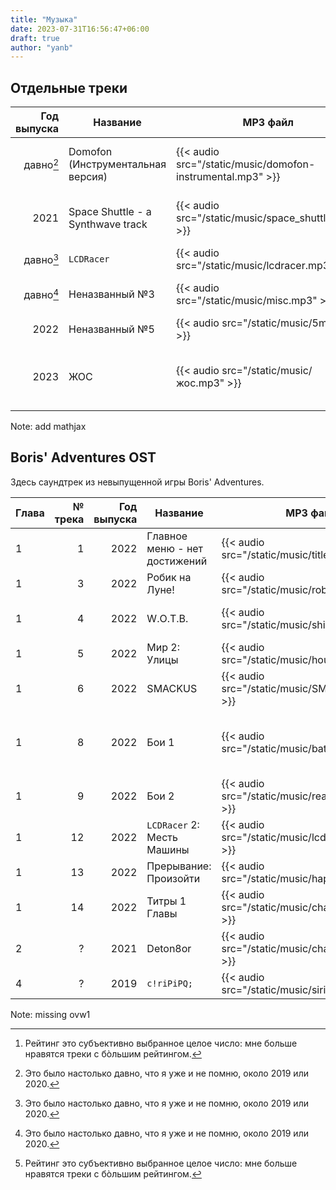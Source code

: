 ```yaml
---
title: "Музыка"
date: 2023-07-31T16:56:47+06:00
draft: true
author: "yanb"
---
```


## Отдельные треки

| Год выпуска | Название | MP3 файл | Оценка[^2] | Комментарий |
| -----------:| -------- | -------- | ----------:| ----------- |
| давно[^1] | Domofon (Инструментальная версия) | {{< audio src="/static/music/domofon-instrumental.mp3" >}} | 400 | Этот трек планировался как видеоклип. |
| 2021 | Space Shuttle - a Synthwave track | {{< audio src="/static/music/space_shuttle.mp3" >}} | 393 | Этот трек отличается стилем от других. |
| давно[^1] | `LCDRacer` | {{< audio src="/static/music/lcdracer.mp3" >}} | 355 | `C:> ‎ - @ ‎ ? * ‎ ‎ #` |
| давно[^1] | Неназванный №3 | {{< audio src="/static/music/misc.mp3" >}} | 297 | Первый трек, сделанный не в [LMMS](https://lmms.io/) |
| 2022 | Неназванный №5 | {{< audio src="/static/music/5m.mp3" >}} | 201 | Тест на время 5/4 |
| 2023 | ЖОС | {{< audio src="/static/music/жос.mp3" >}} | 339 | Этот трек тоже отличается стилем от других. |

Note: add mathjax

[^1]: Это было настолько давно, что я уже и не помню, около 2019 или 2020.

## Boris' Adventures OST
Здесь саундтрек из невыпущенной игры Boris' Adventures.

| Глава | № трека | Год выпуска | Название | MP3 файл | Оценка[^2] | Комментарий |
| ----- | -------:| -----------:| -------- | -------- | ----------:| ----------- |
| 1 | 1 | 2022 | Главное меню - нет достижений | {{< audio src="/static/music/title.mp3" >}} | 288 | |
| 1 | 3 | 2022 | Робик на Луне! | {{< audio src="/static/music/robik.mp3" >}} | 343 | |
| 1 | 4 | 2022 | W.O.T.B. | {{< audio src="/static/music/shitbus.mp3" >}} | -1 | Лучше вообще не слушать. |
| 1 | 5 | 2022 | Мир 2: Улицы | {{< audio src="/static/music/house.mp3" >}} | 320 | |
| 1 | 6 | 2022 | SMACKUS | {{< audio src="/static/music/SMACKUS.mp3" >}} | 333 | SMACKUS! |
| 1 | 8 | 2022 | Бои 1 | {{< audio src="/static/music/battler.mp3" >}} | 265 | Бои 1 и 2 не совсем подходят к общему стилю игры... |
| 1 | 9 | 2022 | Бои 2 | {{< audio src="/static/music/realbattle.mp3" >}} | 272 | |
| 1 | 12 | 2022 | `LCDRacer` 2: Месть Машины | {{< audio src="/static/music/lcdracist_n.mp3" >}} | 380 | |
| 1 | 13 | 2022 | Прерывание: Произойти | {{< audio src="/static/music/hapen.mp3" >}} | 342 | |
| 1 | 14 | 2022 | Титры 1 Главы | {{< audio src="/static/music/chapter1end.mp3" >}} | 301 | |
| 2 | ? | 2021 | Deton8or | {{< audio src="/static/music/chapter1end.mp3" >}} | 317 | |
| 4 | ? | 2019 | `c!riPiPQ;` | {{< audio src="/static/music/siripipq.mp3" >}} | 355 | |

Note: missing ovw1

[^2]: Рейтинг это субъективно выбранное целое число: мне больше нравятся треки с бòльшим рейтингом.